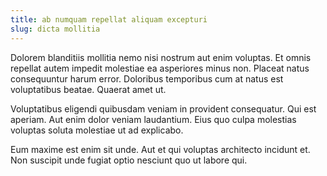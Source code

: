 ```yaml
---
title: ab numquam repellat aliquam excepturi
slug: dicta mollitia
---
```


Dolorem blanditiis mollitia nemo nisi nostrum aut enim voluptas. Et omnis repellat autem impedit molestiae ea asperiores minus non. Placeat natus consequuntur harum error. Doloribus temporibus cum at natus est voluptatibus beatae. Quaerat amet ut.

Voluptatibus eligendi quibusdam veniam in provident consequatur. Qui est aperiam. Aut enim dolor veniam laudantium. Eius quo culpa molestias voluptas soluta molestiae ut ad explicabo.

Eum maxime est enim sit unde. Aut et qui voluptas architecto incidunt et. Non suscipit unde fugiat optio nesciunt quo ut labore qui.
